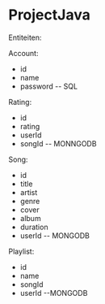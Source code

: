 # ProjectJava

Entiteiten:

Account:
- id
- name
- password
-- SQL

Rating:
- id
- rating
- userId
- songId
-- MONNGODB

Song:
- id
- title
- artist
- genre
- cover
- album
- duration
- userId
-- MONGODB

Playlist:
- id
- name
- songId
- userId
--MONGODB
